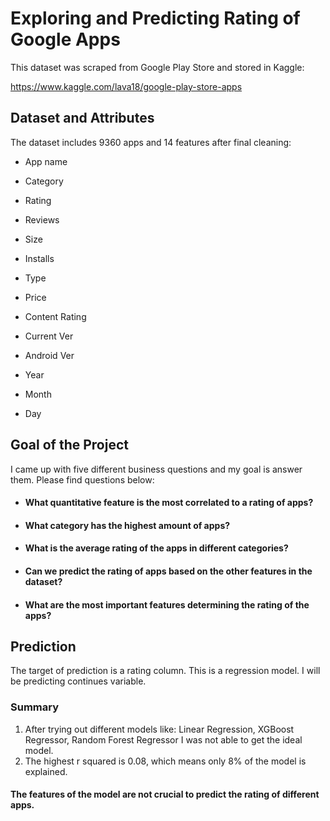 # Exploring and Predicting Rating of Google Apps 

This dataset was scraped from Google Play Store and stored in Kaggle:

https://www.kaggle.com/lava18/google-play-store-apps




## Dataset and Attributes

The dataset includes 9360 apps and 14 features after final cleaning:

- App name

- Category

- Rating

- Reviews 

- Size

- Installs 

- Type

- Price 

- Content Rating 

- Current Ver

- Android Ver

- Year

- Month 

- Day

  
  

## Goal of the Project

I came up with five different business questions and my goal is answer them. Please find questions below:

- #### What quantitative feature is the most correlated to a rating of apps?

- #### What category has the highest amount of apps?

- #### What is the average rating of the apps in different categories?

- #### Can we predict the rating of apps based on the other features in the dataset?

- #### What are the most important features determining the rating of the apps?




## Prediction 

The target of prediction is a rating column. This is a regression model. I will be predicting continues variable. 

### Summary 

1. After trying out different models like: Linear Regression, XGBoost Regressor, Random Forest Regressor I was not able to get the ideal model. 
2. The highest r squared is 0.08, which means only 8% of the model is explained. 

#### The features of the model are not crucial to predict the rating of different apps. 



